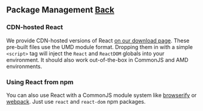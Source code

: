 ## Package Management [Back](./../tooling_integration.md)

### CDN-hosted React

We provide CDN-hosted versions of React [on our download page](https://facebook.github.io/react/downloads.html). These pre-built files use the UMD module format. Dropping them in with a simple `<script>` tag will inject the `React` and `ReactDOM` globals into your environment. It should also work out-of-the-box in CommonJS and AMD environments.

### Using React from npm

You can also use React with a CommonJS module system like [browserify](http://browserify.org/) or [webpack](https://webpack.github.io/). Just use `react` and `react-dom` npm packages.
